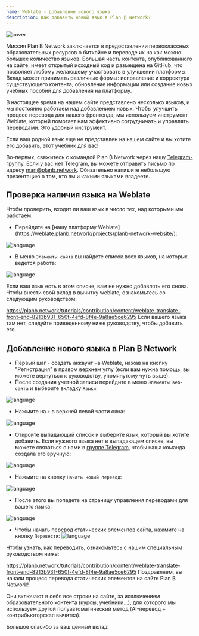 ```yaml
---
name: Weblate - добавление нового языка
description: Как добавить новый язык в Plan ₿ Network?
---
```

![cover](assets/cover.webp)

Миссия Plan ₿ Network заключается в предоставлении первоклассных образовательных ресурсов о биткойне и переводе их на как можно большее количество языков. Большая часть контента, опубликованного на сайте, имеет открытый исходный код и размещена на GitHub, что позволяет любому желающему участвовать в улучшении платформы. Вклад может принимать различные формы: исправление и корректура существующего контента, обновление информации или создание новых учебных пособий для добавления на платформу.

В настоящее время на нашем сайте представлено несколько языков, и мы постоянно работаем над добавлением новых. Чтобы улучшить процесс перевода для нашего фронтенда, мы используем инструмент Weblate, который помогает нам эффективно сотрудничать и управлять переводами. Это удобный инструмент.

Если ваш родной язык еще не представлен на нашем сайте и вы хотите его добавить, этот учебник для вас!

Во-первых, свяжитесь с командой Plan ₿ Network через нашу [Telegram-группу](https://t.me/PlanBNetwork_ContentBuilder). Если у вас нет Telegram, вы можете отправить письмо по адресу mari@planb.network. Обязательно напишите небольшую презентацию о том, кто вы и какими языками владеете.

## Проверка наличия языка на Weblate

Чтобы проверить, входит ли ваш язык в число тех, над которыми мы работаем.


- Перейдите на [нашу платформу Weblate] (https://weblate.planb.network/projects/planb-network-website/):

![language](assets/01.webp)


- В меню `Элементы сайта` вы найдете список всех языков, на которых ведется работа:

![language](assets/02.webp)

Если ваш язык есть в этом списке, вам не нужно добавлять его снова. Чтобы внести свой вклад в вычитку weblate, ознакомьтесь со следующим руководством:

https://planb.network/tutorials/contribution/content/weblate-translate-front-end-8213b931-650f-4efd-8f4e-9a8ae5ce6295
Если вашего языка там нет, следуйте приведенному ниже руководству, чтобы добавить его.

## Добавление нового языка в Plan ₿ Network


- Первый шаг - создать аккаунт на Weblate, нажав на кнопку "Регистрация" в правом верхнем углу (если вам нужна помощь, вы можете вернуться к руководству, упомянутому чуть выше).
- После создания учетной записи перейдите в меню `Элементы веб-сайта` и выберите вкладку `Языки`:

![language](assets/03.webp)


- Нажмите на `+` в верхней левой части окна:

![language](assets/04.webp)


- Откройте выпадающий список и выберите язык, который вы хотите добавить. Если нужного языка нет в выпадающем списке, вы можете связаться с нами в [группе Telegram](https://t.me/PlanBNetwork_ContentBuilder), чтобы наша команда создала его вручную:

![language](assets/05.webp)


- Нажмите на кнопку `Начать новый перевод`:

![language](assets/06.webp)


- После этого вы попадете на страницу управления переводами для вашего языка:

![language](assets/07.webp)


- Чтобы начать перевод статических элементов сайта, нажмите на кнопку `Перевести`: ![language](assets/08.webp)

Чтобы узнать, как переводить, ознакомьтесь с нашим специальным руководством ниже:

https://planb.network/tutorials/contribution/content/weblate-translate-front-end-8213b931-650f-4efd-8f4e-9a8ae5ce6295
Поздравляем, вы начали процесс перевода статических элементов на сайте Plan ₿ Network!

Они включают в себя все строки на сайте, за исключением образовательного контента (курсы, учебники...), для которого мы используем другой полуавтоматический метод (AI-перевод + контрибьюторская вычитка).

Большое спасибо за ваш ценный вклад!
